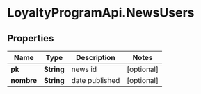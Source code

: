 # LoyaltyProgramApi.NewsUsers

## Properties
Name | Type | Description | Notes
------------ | ------------- | ------------- | -------------
**pk** | **String** | news id | [optional] 
**nombre** | **String** | date published | [optional] 


